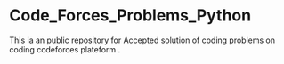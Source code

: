 # Code_Forces_Problems_Python
This ia an public repository for Accepted solution of coding problems on coding codeforces  plateform .
